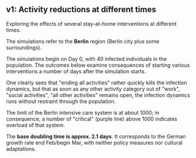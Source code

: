 ## v1: Activity reductions at different times

Exploring the effects of several stay-at-home interventions at different times.

The simulations refer to the **Berlin** region (Berlin city plus some surroundings).

The simulations begin on Day 0, with 40 infected individuals in the population. The outcomes below examine consequences of starting various interventions a number of days after the simulation starts.

One clearly sees that "ending all activities" rather quickly kills the infection dynamics, but that as soon as any other activity category out of "work", "social activities", "all other activities" remains open, the infection dynamics runs without restraint through the population.

The limit of the Berlin intensive care system is at about 1000; in consequence, a number of "critical" (purple line) above 1000 indicates overload of that system.

The **base doubling time is approx. 2.1 days**. It corresponds to the German growth rate end Feb/begin Mar, with neither policy measures nor cultural adaptations.
